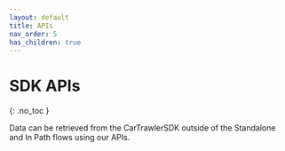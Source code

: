 ```yaml
---
layout: default
title: APIs
nav_order: 5
has_children: true
---
```


# SDK APIs

{: .no_toc }

Data can be retrieved from the CarTrawlerSDK outside of the Standalone and In Path flows using our APIs. 
